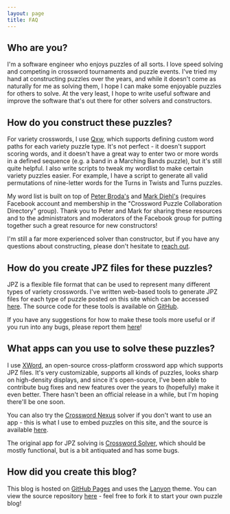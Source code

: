 ```yaml
---
layout: page
title: FAQ
---
```


## Who are you?

I'm a software engineer who enjoys puzzles of all sorts. I love speed solving
and competing in crossword tournaments and puzzle events. I've tried my hand
at constructing puzzles over the years, and while it doesn't come as naturally
for me as solving them, I hope I can make some enjoyable puzzles for others to
solve. At the very least, I hope to write useful software and improve the
software that's out there for other solvers and constructors.

## How do you construct these puzzles?

For variety crosswords, I use [Qxw](https://www.quinapalus.com/qxw.html), which
supports defining custom word paths for each variety puzzle type. It's not
perfect - it doesn't support scoring words, and it doesn't have a great way to
enter two or more words in a defined sequence (e.g. a band in a Marching Bands
puzzle), but it's still quite helpful. I also write scripts to tweak my wordlist
to make certain variety puzzles easier. For example, I have a script to generate
all valid permutations of nine-letter words for the Turns in Twists and Turns
puzzles.

My word list is built on top of
[Peter Broda's](https://peterbroda.me/crosswords/wordlist/) and
[Mark Diehl's](https://www.facebook.com/groups/1515117638602016/files) (requires
Facebook account and membership in the "Crossword Puzzle Collaboration
Directory" group). Thank you to Peter and Mark for sharing these resources and
to the administrators and moderators of the Facebook group for putting together
such a great resource for new constructors!

I'm still a far more experienced solver than constructor, but if you have any
questions about constructing, please don't hesitate to
[reach out](https://twitter.com/jpdavidson).

## How do you create JPZ files for these puzzles?

JPZ is a flexible file format that can be used to represent many different types
of variety crosswords. I've written web-based tools to generate JPZ files for
each type of puzzle posted on this site which can be accessed
[here](https://jpd236.github.io/kotwords/). The source code for these tools is
available on [GitHub](http://github.com/jpd236/kotwords).

If you have any suggestions for how to make these tools more useful or if you
run into any bugs, please report them
[here](https://github.com/jpd236/kotwords/issues)!

## What apps can you use to solve these puzzles?

I use [XWord](https://mrichards42.github.io/xword/), an open-source
cross-platform crossword app which supports JPZ files. It's very customizable,
supports all kinds of puzzles, looks sharp on high-density displays, and since
it's open-source, I've been able to contribute bug fixes and new features over
the years to (hopefully) make it even better. There hasn't been an official
release in a while, but I'm hoping there'll be one soon.

You can also try the [Crossword Nexus](https://www.crosswordnexus.com/solve/)
solver if you don't want to use an app - this is what I use to embed puzzles
on this site, and the source is available
[here](https://github.com/crosswordnexus/html5-crossword-solver).

The original app for JPZ solving is
[Crossword Solver](https://www.crosswordsolver.info/), which should be mostly
functional, but is a bit antiquated and has some bugs.

## How did you create this blog?

This blog is hosted on [GitHub Pages](https://pages.github.com/) and uses the
[Lanyon](https://github.com/poole/lanyon) theme. You can view the source
repository [here](https://github.com/jpd236/puzzles) - feel free to fork it to
start your own puzzle blog!
